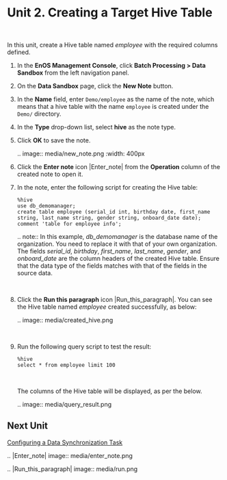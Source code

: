 # Unit 2. Creating a Target Hive Table

<br />

In this unit, create a Hive table named *employee* with the required columns defined.

1. In the **EnOS Management Console**, click **Batch Processing > Data Sandbox** from the left navigation panel.

2. On the **Data Sandbox** page, click the **New Note** button.

3. In the **Name** field, enter `Demo/employee` as the name of the note, which means that a hive table with the name `employee` is created under the `Demo/` directory.

4. In the **Type** drop-down list, select **hive** as the note type.

5. Click **OK** to save the note.

   .. image:: media/new_note.png
      :width: 400px

6. Click the **Enter note** icon |Enter_note| from the **Operation** column of the created note to open it.

7. In the note, enter the following script for creating the Hive table:

   ```
   %hive
   use db_demomanager;
   create table employee (serial_id int, birthday date, first_name string, last_name string, gender string, onboard_date date);
   comment 'table for employee info';
   ```

   .. note:: In this example, *db_demomanager* is the database name of the organization. You need to replace it with that of your own organization. The fields *serial_id*, *birthday*, *first_name*, *last_name*, *gender*, and *onboard_date* are the column headers of the created Hive table. Ensure that the data type of the fields matches with that of the fields in the source data.

   <br />

8. Click the **Run this paragraph** icon |Run_this_paragraph|. You can see the Hive table named *employee* created successfully, as below:

   .. image:: media/created_hive.png

   <br />

9. Run the following query script to test the result:

   ```
   %hive
   select * from employee limit 100
   ```

   <br />

   The columns of the Hive table will be displayed, as per the below.

   .. image:: media/query_result.png

## Next Unit

[Configuring a Data Synchronization Task](creating_data_integration_task)

.. |Enter_note| image:: media/enter_note.png

.. |Run_this_paragraph| image:: media/run.png

<!--end-->
